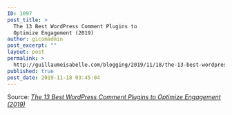 ```yaml
---
ID: 1097
post_title: >
  The 13 Best WordPress Comment Plugins to
  Optimize Engagement (2019)
author: gicomadmin
post_excerpt: ""
layout: post
permalink: >
  http://guillaumeisabelle.com/blogging/2019/11/18/the-13-best-wordpress-comment-plugins-to-optimize-engagement-2019/
published: true
post_date: 2019-11-18 03:45:04
---
```

Source: *[The 13 Best WordPress Comment Plugins to Optimize Engagement (2019)][1]*

 [1]: https://wpbuffs.com/best-comment-plugin-for-wordpress/